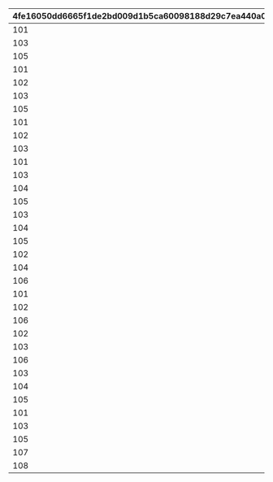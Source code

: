 |4fe16050dd6665f1de2bd009d1b5ca60098188d29c7ea440a0d9d7950a620c2a|0213e3c0974e38797f5443db9f074c821ce7a721e7e0f8cf78c8d28157f7d128|e5f9d1e7f36bf672303e3829aba620a8f69c13f316e628fd94dfb35996135994|
| --- | --- | --- |
|101|1|1|
|103|2|1|
|105|3|1|
|101|4|2|
|102|5|2|
|103|6|2|
|105|7|2|
|101|8|3|
|102|9|3|
|103|10|3|
|101|11|4|
|103|12|4|
|104|13|4|
|105|14|4|
|103|15|5|
|104|16|5|
|105|17|5|
|102|18|6|
|104|19|6|
|106|20|6|
|101|21|7|
|102|22|7|
|106|23|7|
|102|24|8|
|103|25|8|
|106|26|8|
|103|27|9|
|104|28|9|
|105|29|9|
|101|30|10|
|103|31|10|
|105|32|10|
|107|33|11|
|108|34|11|